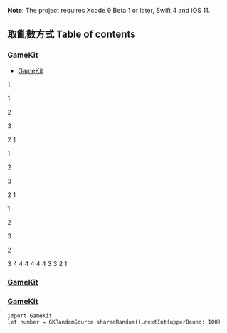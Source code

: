 
**Note**: The project requires Xcode 9 Beta 1 or later, Swift 4 and iOS 11.

## 取亂數方式 Table of contents
### GameKit
- [GameKit](#jump-to-GameKit)





1

1



2




3

2
1

1



2




3

2
1

1



2




3

2

3
4
4
4
4
4
4
3
3
2
1

### [GameKit](#jump-to-GameKit)

### [GameKit](https://developer.apple.com/documentation/gameplaykit/gkrandomsource)


```
import GameKit
let number = GKRandomSource.sharedRandom().nextInt(upperBound: 100)
          
```
